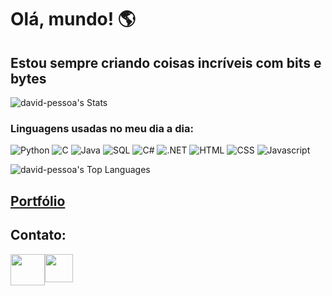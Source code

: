 # Olá, mundo! 🌎
## Estou sempre criando coisas incríveis com bits e bytes
![david-pessoa's Stats](https://github-readme-stats.vercel.app/api?username=david-pessoa&theme=react&show_icons=true&hide_border=false&count_private=true)
<!--![david-pessoa's Streak](https://github-readme-streak-stats.herokuapp.com/?user=david-pessoa&theme=react&hide_border=false) -->

### Linguagens usadas no meu dia a dia:
![Python](https://img.shields.io/badge/Python-3776AB?style=for-the-badge&logo=python&logoColor=white)
![C](https://img.shields.io/badge/C-00599C?style=for-the-badge&logo=c&logoColor=white)
![Java](https://img.shields.io/badge/Java-ED8B00?style=for-the-badge&logo=openjdk&logoColor=white)
![SQL](https://img.shields.io/badge/SQLite-07405E?style=for-the-badge&logo=sqlite&logoColor=white)
![C#](https://img.shields.io/badge/C%23-239120?style=for-the-badge&logo=c-sharp&logoColor=white)
![.NET](https://img.shields.io/badge/.NET-5C2D91?style=for-the-badge&logo=.net&logoColor=white)
![HTML](https://img.shields.io/badge/HTML-239120?style=for-the-badge&logo=html5&logoColor=white)
![CSS](https://img.shields.io/badge/CSS-239120?&style=for-the-badge&logo=css3&logoColor=white)
![Javascript](https://img.shields.io/badge/JavaScript-F7DF1E?style=for-the-badge&logo=javascript&logoColor=black)


![david-pessoa's Top Languages](https://github-readme-stats.vercel.app/api/top-langs/?username=david-pessoa&theme=react&show_icons=true&hide_border=false&layout=compact)

## [Portfólio](https://pessoadvlbp.wixsite.com/website)

## Contato:
<div class="container" style="display: flex;" >
  <a target="_blank" rel="noreferrer noopener" href="mailto:davidpessoa.profissional@gmail.com">
    <img src="https://github.com/user-attachments/assets/fcd68cbe-998d-472a-9443-62747e82fa4e" width="55" height="50"/>
  </a>
  <a target = "_blank" rel = "noreferrer noopener" href = "https://www.linkedin.com/in/dassoa-510302200vid-pe/" >
    <img src="https://github.com/user-attachments/assets/4cf1b5a5-046a-4000-9d53-3cb963bebbfa" width="45" height="45"/>
  </a>
</div>

